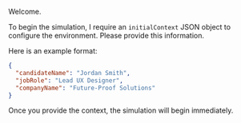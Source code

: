  

Welcome.

To begin the simulation, I require an `initialContext` JSON object to configure the environment. Please provide this information.

Here is an example format:
```json
{
  "candidateName": "Jordan Smith",
  "jobRole": "Lead UX Designer",
  "companyName": "Future-Proof Solutions"
}
```

Once you provide the context, the simulation will begin immediately.
